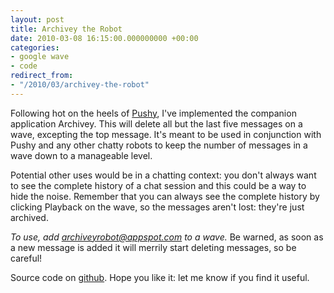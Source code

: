 ```yaml
---
layout: post
title: Archivey the Robot
date: 2010-03-08 16:15:00.000000000 +00:00
categories:
- google wave
- code
redirect_from:
- "/2010/03/archivey-the-robot"
---
```

Following hot on the heels of [Pushy](/2010/03/introducing-pushy/), I've implemented the companion application Archivey. This will delete all but the last five messages on a wave, excepting the top message. It's meant to be used in conjunction with Pushy and any other chatty robots to keep the number of messages in a wave down to a manageable level.

Potential other uses would be in a chatting context: you don't always want to see the complete history of a chat session and this could be a way to hide the noise. Remember that you can always see the complete history by clicking Playback on the wave, so the messages aren't lost: they're just archived.

*To use, add archiveyrobot@appspot.com to a wave.* Be warned, as soon as a new message is added it will merrily start deleting messages, so be careful!

Source code on [github](http://github.com/chrismdp/archivey). Hope you like it: let me know if you find it useful.
